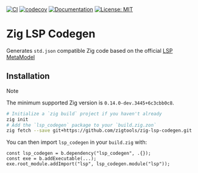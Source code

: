[![CI](https://github.com/zigtools/zig-lsp-codegen/actions/workflows/main.yml/badge.svg)](https://github.com/zigtools/zig-lsp-codegen/actions)
[![codecov](https://codecov.io/gh/zigtools/zig-lsp-codegen/graph/badge.svg?token=C3HCN59E4C)](https://codecov.io/gh/zigtools/zig-lsp-codegen)
[![Documentation](https://badgen.net/badge/icon/Docs?icon=wiki&label)](https://zigtools.github.io/zig-lsp-codegen)
[![License: MIT](https://img.shields.io/badge/License-MIT-yellow.svg)](https://opensource.org/licenses/MIT)

# Zig LSP Codegen

Generates `std.json` compatible Zig code based on the official [LSP MetaModel](https://microsoft.github.io/language-server-protocol/specifications/lsp/3.17/specification/#metaModel)

## Installation

> [!NOTE]
> The minimum supported Zig version is `0.14.0-dev.3445+6c3cbb0c8`.

```bash
# Initialize a `zig build` project if you haven't already
zig init
# Add the `lsp_codegen` package to your `build.zig.zon`
zig fetch --save git+https://github.com/zigtools/zig-lsp-codegen.git
```

You can then import `lsp_codegen` in your `build.zig` with:

```zig
const lsp_codegen = b.dependency("lsp_codegen", .{});
const exe = b.addExecutable(...);
exe.root_module.addImport("lsp", lsp_codegen.module("lsp"));
```
